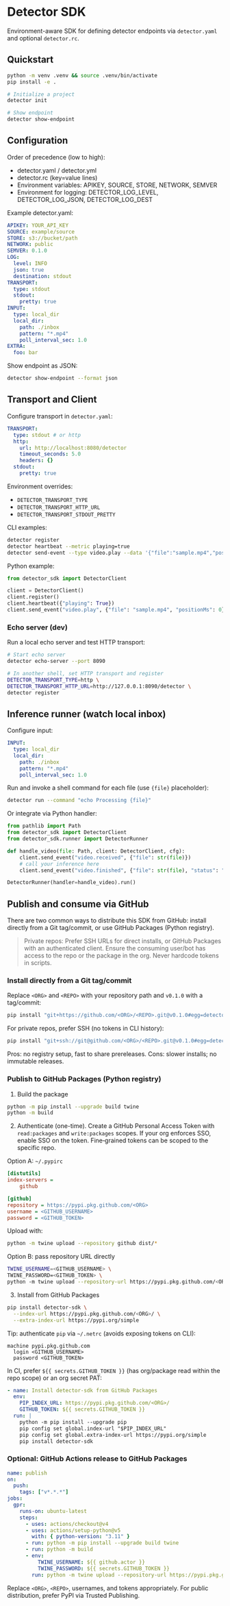 # Detector SDK

Environment-aware SDK for defining detector endpoints via `detector.yaml` and optional `detector.rc`.

## Quickstart

```bash
python -m venv .venv && source .venv/bin/activate
pip install -e .

# Initialize a project
detector init

# Show endpoint
detector show-endpoint
```

## Configuration

Order of precedence (low to high):

- detector.yaml / detector.yml
- detector.rc (key=value lines)
- Environment variables: APIKEY, SOURCE, STORE, NETWORK, SEMVER
- Environment for logging: DETECTOR_LOG_LEVEL, DETECTOR_LOG_JSON, DETECTOR_LOG_DEST

Example detector.yaml:

```yaml
APIKEY: YOUR_API_KEY
SOURCE: example/source
STORE: s3://bucket/path
NETWORK: public
SEMVER: 0.1.0
LOG:
  level: INFO
  json: true
  destination: stdout
TRANSPORT:
  type: stdout
  stdout:
    pretty: true
INPUT:
  type: local_dir
  local_dir:
    path: ./inbox
    pattern: "*.mp4"
    poll_interval_sec: 1.0
EXTRA:
  foo: bar
```

Show endpoint as JSON:

```bash
detector show-endpoint --format json
```

## Transport and Client

Configure transport in `detector.yaml`:

```yaml
TRANSPORT:
  type: stdout # or http
  http:
    url: http://localhost:8080/detector
    timeout_seconds: 5.0
    headers: {}
  stdout:
    pretty: true
```

Environment overrides:

- `DETECTOR_TRANSPORT_TYPE`
- `DETECTOR_TRANSPORT_HTTP_URL`
- `DETECTOR_TRANSPORT_STDOUT_PRETTY`

CLI examples:

```bash
detector register
detector heartbeat --metric playing=true
detector send-event --type video.play --data '{"file":"sample.mp4","positionMs":0}'
```

Python example:

```python
from detector_sdk import DetectorClient

client = DetectorClient()
client.register()
client.heartbeat({"playing": True})
client.send_event("video.play", {"file": "sample.mp4", "positionMs": 0})
```

### Echo server (dev)

Run a local echo server and test HTTP transport:

```bash
# Start echo server
detector echo-server --port 8090

# In another shell, set HTTP transport and register
DETECTOR_TRANSPORT_TYPE=http \
DETECTOR_TRANSPORT_HTTP_URL=http://127.0.0.1:8090/detector \
detector register
```

## Inference runner (watch local inbox)

Configure input:

```yaml
INPUT:
  type: local_dir
  local_dir:
    path: ./inbox
    pattern: "*.mp4"
    poll_interval_sec: 1.0
```

Run and invoke a shell command for each file (use `{file}` placeholder):

```bash
detector run --command "echo Processing {file}"
```

Or integrate via Python handler:

```python
from pathlib import Path
from detector_sdk import DetectorClient
from detector_sdk.runner import DetectorRunner

def handle_video(file: Path, client: DetectorClient, cfg):
    client.send_event("video.received", {"file": str(file)})
    # call your inference here
    client.send_event("video.finished", {"file": str(file), "status": "ok"})

DetectorRunner(handler=handle_video).run()
```

## Publish and consume via GitHub

There are two common ways to distribute this SDK from GitHub: install directly from a Git tag/commit, or use GitHub Packages (Python registry).

> Private repos: Prefer SSH URLs for direct installs, or GitHub Packages with an authenticated client. Ensure the consuming user/bot has access to the repo or the package in the org. Never hardcode tokens in scripts.

### Install directly from a Git tag/commit

Replace `<ORG>` and `<REPO>` with your repository path and `v0.1.0` with a tag/commit:

```bash
pip install "git+https://github.com/<ORG>/<REPO>.git@v0.1.0#egg=detector-sdk"
```

For private repos, prefer SSH (no tokens in CLI history):

```bash
pip install "git+ssh://git@github.com/<ORG>/<REPO>.git@v0.1.0#egg=detector-sdk"
```

Pros: no registry setup, fast to share prereleases. Cons: slower installs; no immutable releases.

### Publish to GitHub Packages (Python registry)

1. Build the package

```bash
python -m pip install --upgrade build twine
python -m build
```

2. Authenticate (one-time). Create a GitHub Personal Access Token with `read:packages` and `write:packages` scopes. If your org enforces SSO, enable SSO on the token. Fine‑grained tokens can be scoped to the specific repo.

Option A: `~/.pypirc`

```ini
[distutils]
index-servers =
    github

[github]
repository = https://pypi.pkg.github.com/<ORG>
username = <GITHUB_USERNAME>
password = <GITHUB_TOKEN>
```

Upload with:

```bash
python -m twine upload --repository github dist/*
```

Option B: pass repository URL directly

```bash
TWINE_USERNAME=<GITHUB_USERNAME> \
TWINE_PASSWORD=<GITHUB_TOKEN> \
python -m twine upload --repository-url https://pypi.pkg.github.com/<ORG>/ dist/*
```

3. Install from GitHub Packages

```bash
pip install detector-sdk \
  --index-url https://pypi.pkg.github.com/<ORG>/ \
  --extra-index-url https://pypi.org/simple
```

Tip: authenticate `pip` via `~/.netrc` (avoids exposing tokens on CLI):

```netrc
machine pypi.pkg.github.com
  login <GITHUB_USERNAME>
  password <GITHUB_TOKEN>
```

In CI, prefer `${{ secrets.GITHUB_TOKEN }}` (has org/package read within the repo scope) or an org secret PAT:

```yaml
- name: Install detector-sdk from GitHub Packages
  env:
    PIP_INDEX_URL: https://pypi.pkg.github.com/<ORG>/
    GITHUB_TOKEN: ${{ secrets.GITHUB_TOKEN }}
  run: |
    python -m pip install --upgrade pip
    pip config set global.index-url "$PIP_INDEX_URL"
    pip config set global.extra-index-url https://pypi.org/simple
    pip install detector-sdk
```

### Optional: GitHub Actions release to GitHub Packages

```yaml
name: publish
on:
  push:
    tags: ["v*.*.*"]
jobs:
  gpr:
    runs-on: ubuntu-latest
    steps:
      - uses: actions/checkout@v4
      - uses: actions/setup-python@v5
        with: { python-version: "3.11" }
      - run: python -m pip install --upgrade build twine
      - run: python -m build
      - env:
          TWINE_USERNAME: ${{ github.actor }}
          TWINE_PASSWORD: ${{ secrets.GITHUB_TOKEN }}
        run: python -m twine upload --repository-url https://pypi.pkg.github.com/<ORG>/ dist/*
```

Replace `<ORG>`, `<REPO>`, usernames, and tokens appropriately. For public distribution, prefer PyPI via Trusted Publishing.
